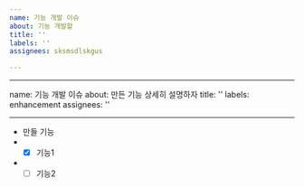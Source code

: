 ```yaml
---
name: 기능 개발 이슈
about: 기능 개발할
title: ''
labels: ''
assignees: sksmsdlskgus

---
```


---
name: 기능 개발 이슈
about: 만든 기능 상세히 설명하자
title: ''
labels: enhancement
assignees: ''

---

- 만들 기능
- - [x] 기능1
- - [ ] 기능2
